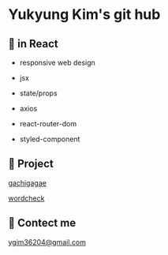 Yukyung Kim's git hub
====  

📘 in React
----
 - responsive web design
 - jsx 
 - state/props
 
 - axios
 - react-router-dom
 - styled-component




📂 Project 
----
<a href="https://github.com/yukyung123/gachigagae"> gachigagae </a>

<a href="https://github.com/wordcheck/wordcheck-web"> wordcheck </a>



📧 Contect me 
----
ygim36204@gmail.com
